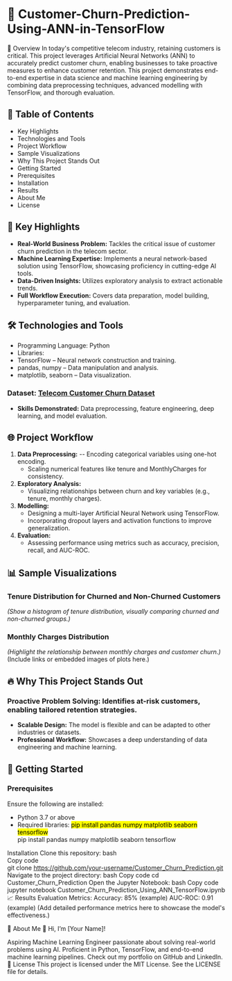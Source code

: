# 🚀 Customer-Churn-Prediction-Using-ANN-in-TensorFlow

🌟 Overview
In today's competitive telecom industry, retaining customers is critical. This project leverages Artificial Neural Networks (ANN) to accurately predict customer churn, enabling businesses to take proactive measures to enhance customer retention.
This project demonstrates end-to-end expertise in data science and machine learning engineering by combining data preprocessing techniques, advanced modelling with TensorFlow, and thorough evaluation.



## 📑  Table of Contents
- Key Highlights
- Technologies and Tools
- Project Workflow
- Sample Visualizations
- Why This Project Stands Out
- Getting Started
- Prerequisites
- Installation
- Results
- About Me
- License
  
## 📌 Key Highlights
- **Real-World Business Problem:** Tackles the critical issue of customer churn prediction in the telecom sector.
- __Machine Learning Expertise:__ Implements a neural network-based solution using TensorFlow, showcasing proficiency in cutting-edge AI tools.
- __Data-Driven Insights:__ Utilizes exploratory analysis to extract actionable trends.
- __Full Workflow Execution:__ Covers data preparation, model building, hyperparameter tuning, and evaluation.


## 🛠️ Technologies and Tools
- Programming Language: Python <br/>
- Libraries:
- TensorFlow – Neural network construction and training.
- pandas, numpy – Data manipulation and analysis.
- matplotlib, seaborn – Data visualization.


###  Dataset: [Telecom Customer Churn Dataset](https://raw.githubusercontent.com/YBIFoundation/Dataset/main/TelecomCustomerChurn.csv) <br/>
- __Skills Demonstrated:__ Data preprocessing, feature engineering, deep learning, and model evaluation.

## 🌐 Project Workflow
1. __Data Preprocessing:__
   -- Encoding categorical variables using one-hot encoding.
   - Scaling numerical features like tenure and MonthlyCharges for consistency.
2. __Exploratory Analysis:__
   - Visualizing relationships between churn and key variables (e.g., tenure, monthly charges).
3. __Modelling:__
   - Designing a multi-layer Artificial Neural Network using TensorFlow.
   - Incorporating dropout layers and activation functions to improve generalization.
4. __Evaluation:__
   - Assessing performance using metrics such as accuracy, precision, recall, and AUC-ROC.
     
## 📊 Sample Visualizations
### Tenure Distribution for Churned and Non-Churned Customers
_(Show a histogram of tenure distribution, visually comparing churned and non-churned groups.)_

### Monthly Charges Distribution
_(Highlight the relationship between monthly charges and customer churn.)_
(Include links or embedded images of plots here.)

## 🔥 Why This Project Stands Out
### Proactive Problem Solving: Identifies at-risk customers, enabling tailored retention strategies.
- __Scalable Design:__ The model is flexible and can be adapted to other industries or datasets.
- __Professional Workflow:__ Showcases a deep understanding of data engineering and machine learning.
  
## 🚀 Getting Started
### Prerequisites
Ensure the following are installed:
- Python 3.7 or above
- Required libraries:
  <mark>pip install pandas numpy matplotlib seaborn tensorflow</mark> <br/> pip install pandas numpy matplotlib seaborn tensorflow

Installation
Clone this repository:
bash <br/>
Copy code <br/>
git clone https://github.com/your-username/Customer_Churn_Prediction.git
Navigate to the project directory:
bash
Copy code
cd Customer_Churn_Prediction
Open the Jupyter Notebook:
bash
Copy code
jupyter notebook Customer_Churn_Prediction_Using_ANN_TensorFlow.ipynb
📈 Results
Evaluation Metrics:
Accuracy: 85% (example)
AUC-ROC: 0.91 (example)
(Add detailed performance metrics here to showcase the model's effectiveness.)

💼 About Me
👋 Hi, I’m [Your Name]!

Aspiring Machine Learning Engineer passionate about solving real-world problems using AI.
Proficient in Python, TensorFlow, and end-to-end machine learning pipelines.
Check out my portfolio on GitHub and LinkedIn.
📜 License
This project is licensed under the MIT License. See the LICENSE file for details.


